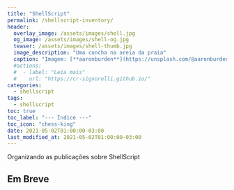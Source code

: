 ```yaml
---
title: "ShellScript"
permalink: /shellscript-inventory/
header:
  overlay_image: /assets/images/shell.jpg
  og_image: /assets/images/shell-og.jpg
  teaser: /assets/images/shell-thumb.jpg
  image_description: "Uma concha na areia da praia"
  caption: "Imagem: [**aaronburden**](https://unsplash.com/@aaronburden)"
  #actions:
  #  - label: "Leia mais"
  #    url: "https://cr-signorelli.github.io/"
categories:
  - shellscript
tags:
  - shellscript
toc: true
toc_label: "--- Índice ---"
toc_icon: "chess-king"
date: 2021-05-02T01:00:00-03:00
last_modified_at: 2021-05-02T01:00:00-03:00
---
```


Organizando as publicações sobre ShellScript

## Em Breve